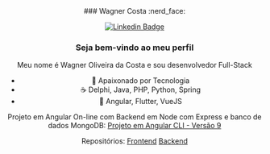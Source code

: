 <div align="center">
### Wagner Costa :nerd_face:

[![Linkedin Badge](https://img.shields.io/badge/-LinkedIn-blue?style=flat-square&logo=Linkedin&logoColor=white)](https://www.linkedin.com/in/wagnercostta/)

### Seja bem-vindo ao meu perfil

Meu nome é Wagner Oliveira da Costa e sou desenvolvedor Full-Stack

- :blue_heart: Apaixonado por Tecnologia
- :coffee: Delphi, Java, PHP, Python, Spring
- :star_struck: Angular, Flutter, VueJS


Projeto em Angular On-line com Backend em Node com Express e banco de dados MongoDB:
[Projeto em Angular CLI - Versão 9](https://angular-9-crud-front-and-back-end-cod3er.vercel.app/products)

Repositórios: [Frontend](https://github.com/wgcostta/angular-9-CRUD-frontAndBackEnd-Cod3er) [Backend](https://github.com/wgcostta/node-express-backend-mongoDB-online) 
</div>
